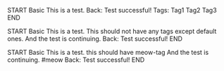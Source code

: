 <!-- CARD -->

START
Basic
This is a test.
Back: Test successful!
Tags: Tag1 Tag2 Tag3
END

<!-- CARD -->

START
Basic
This is a test. This should not have any tags except default ones.
And the test is continuing.
Back: Test successful!
END

<!-- CARD -->

START
Basic
This is a test. this should have meow-tag
And the test is continuing. #meow
Back: Test successful!
END

